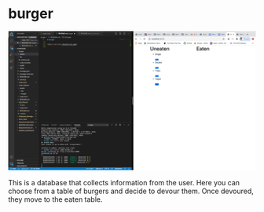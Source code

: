 # burger

![description](./Assets/ss2.png)

This is a database that collects information from the user. Here you can choose from a table of burgers and decide to devour them. Once devoured, they move to the eaten table.